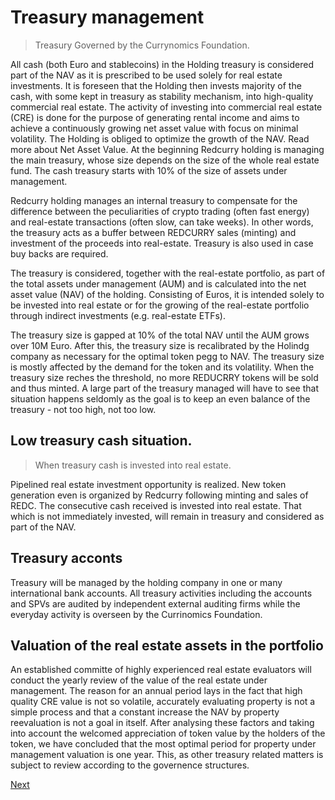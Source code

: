 # Treasury management
> Treasury Governed by the Currynomics Foundation.

All cash (both Euro and stablecoins) in the Holding treasury is considered part of the NAV as it is prescribed to be used solely for real estate investments. It is foreseen that the Holding then invests majority of the cash, with some kept in treasury as stability mechanism, into high-quality commercial real estate. The activity of investing into commercial real estate (CRE) is done for the purpose of generating rental income and aims to achieve a continuously growing net asset value with focus on minimal volatility. The Holding is obliged to optimize the growth of the NAV. Read more about Net Asset Value. At the beginning Redcurry holding is managing the main treasury, whose size depends on the size of the whole real estate fund. The cash treasury starts with 10% of the size of assets under management.

Redcurry holding manages an internal treasury to compensate for the difference between the peculiarities of crypto trading (often fast energy) and real-estate transactions (often slow, can take weeks). In other words, the treasury acts as a buffer between REDCURRY sales (minting) and investment of the proceeds into real-estate. Treasury is also used in case buy backs are required. 

The treasury is considered, together with the real-estate portfolio, as part of the total assets under management (AUM) and is calculated into the net asset value (NAV) of the holding. Consisting of Euros, it is intended solely to be invested into real estate or for the growing of the real-estate portfolio through indirect investments (e.g. real-estate ETFs).

The treasury size is gapped at 10% of the total NAV until the AUM grows over 10M Euro. After this, the treasury size is recalibrated by the Holindg company as necessary for the optimal token pegg to NAV. The treasury size is mostly affected by the demand for the token and its volatility. When the treasury size reches the threshold, no more REDUCRRY tokens will be sold and thus minted. A large part of the treasury managed will have to see that situation happens seldomly as the goal is to keep an even balance of the treasury - not too high, not too low.

## Low treasury cash situation.
> When treasury cash is invested into real estate.

Pipelined real estate investment opportunity is realized. New token generation even is organized by Redcurry following minting and sales of REDC. The consecutive cash received is invested into real estate. That which is not immediately invested, will remain in treasury and considered as part of the NAV. 

## Treasury acconts
Treasury will be managed by the holding company in one or many international bank accounts. All treasury activities including the accounts and SPVs are audited by independent external auditing firms while the everyday activity is overseen by the Currinomics Foundation. 

## Valuation of the real estate assets in the portfolio
An established committe of highly experienced real estate evaluators will conduct the yearly review of the value of the real estate under management. The reason for an annual period lays in the fact that high quality CRE value is not so volatile, accurately evaluating property is not a simple process and that a constant increase the NAV by property reevaluation is not a goal in itself. After analysing these factors and taking into account the welcomed appreciation of token value by the holders of the token, we have concluded that the most optimal period for property under management valuation is one year. This, as other treasury related matters is subject to review according to the governence structures. 

[Next](/asset/real/real.md)